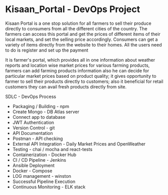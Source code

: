 # Kisaan_Portal  -  DevOps Project

Kisaan Portal is a one stop solution for all farmers to sell their produce directly to consumers from all the different cities of the country. The farmers can access this portal and get the prices of different items of their local markets, and set the selling price accordingly.
Consumers can get a variety of items directly from the website to their homes. All the users need to do is register and set up the payment
</br>

It is farmer's portal, which provides all in one information about weather reports and location wise market prices for various farming products, farmers can add farming products information also he can decide for particular market prices based on product quality; it gives opportunity to farmer to sell their products directly to customers; also it beneficial for retail customers they can avail fresh products directly from site.


SDLC - DevOps  Process
- Packaging / Building - npm 
- Create Mongo - DB Atlas server
- Connect app to database
- JWT Authentication
- Version Control - git 
- API Documentation
- Postman - API checking
- External API Integration  - Daily Market Prices and OpenWeather
- Testing - chai / mocha and react-tests 
- Containerization - Docker Hub
- CI / CD Pipeline - Jenkins 
- Ansible Deployment 
- Docker - Compose
- LOG management - winston
- Successful Pipeline Execution
- Continuous Monitoring - ELK stack
